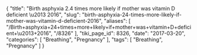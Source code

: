 {
    "title": "Birth asphyxia 2.4 times more likely if mother was vitamin D deficient \u2013 2016",
    "slug": "birth-asphyxia-24-times-more-likely-if-mother-was-vitamin-d-deficient-2016",
    "aliases": [
        "/Birth+asphyxia+24+times+more+likely+if+mother+was+vitamin+D+deficient+\u2013+2016",
        "/8326"
    ],
    "tiki_page_id": 8326,
    "date": "2017-03-20",
    "categories": [
        "Breathing",
        "Pregnancy"
    ],
    "tags": [
        "Breathing",
        "Pregnancy"
    ]
}